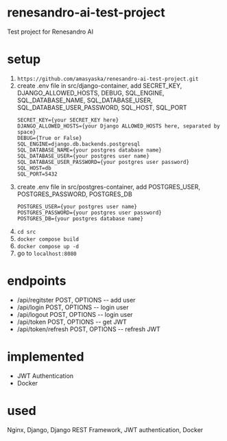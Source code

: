 # renesandro-ai-test-project
Test project for Renesandro AI
# setup
1. ```https://github.com/amasyaska/renesandro-ai-test-project.git```
2. create .env file in src/django-container, add SECRET_KEY, DJANGO_ALLOWED_HOSTS, DEBUG, SQL_ENGINE, SQL_DATABASE_NAME, SQL_DATABASE_USER, SQL_DATABASE_USER_PASSWORD, SQL_HOST, SQL_PORT
   ```
   SECRET_KEY={your SECRET_KEY here}
   DJANGO_ALLOWED_HOSTS={your Django ALLOWED_HOSTS here, separated by space}
   DEBUG={True or False}
   SQL_ENGINE=django.db.backends.postgresql
   SQL_DATABASE_NAME={your postgres database name}
   SQL_DATABASE_USER={your postgres user name}
   SQL_DATABASE_USER_PASSWORD={your postgres user password}
   SQL_HOST=db
   SQL_PORT=5432
   ```
3. create .env file in src/postgres-container, add POSTGRES_USER, POSTGRES_PASSWORD, POSTGRES_DB
   ```
   POSTGRES_USER={your postgres user name}
   POSTGRES_PASSWORD={your postgres user password}
   POSTGRES_DB={your postgres database name}
   ```
4. ```cd src```
5. ```docker compose build```
6. ```docker compose up -d```
7. go to ```localhost:8080```

# endpoints
  - /api/regitster POST, OPTIONS -- add user
  - /api/login POST, OPTIONS -- login user
  - /api/logout POST, OPTIONS -- login user
  - /api/token POST, OPTIONS -- get JWT
  - /api/token/refresh POST, OPTIONS -- refresh JWT

# implemented
- JWT Authentication
- Docker

# used
Nginx, Django, Django REST Framework, JWT authentication, Docker
